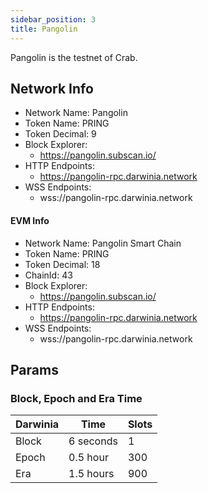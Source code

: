 ```yaml
---
sidebar_position: 3
title: Pangolin
---
```


Pangolin is the testnet of Crab.

## Network Info

- Network Name: Pangolin
- Token Name: PRING
- Token Decimal: 9
- Block Explorer: 
    - https://pangolin.subscan.io/
- HTTP Endpoints:
    - https://pangolin-rpc.darwinia.network
- WSS Endpoints:
    - wss://pangolin-rpc.darwinia.network

#### EVM Info
- Network Name: Pangolin Smart Chain
- Token Name: PRING
- Token Decimal: 18
- ChainId: 43
- Block Explorer: 
    - https://pangolin.subscan.io/
- HTTP Endpoints:
    - https://pangolin-rpc.darwinia.network
- WSS Endpoints:
    - wss://pangolin-rpc.darwinia.network

## Params

### Block, Epoch and Era Time

| Darwinia | Time      | Slots |
| -------- | --------- | ----- |
| Block    | 6 seconds | 1     |
| Epoch    | 0.5 hour  | 300   |
| Era      | 1.5 hours | 900   |

